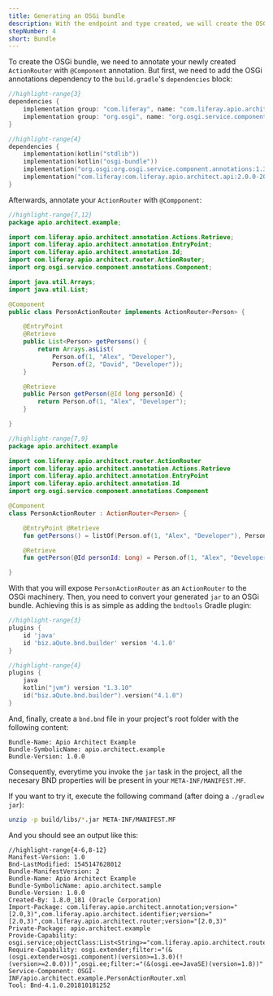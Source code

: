 ```yaml
---
title: Generating an OSGi bundle
description: With the endpoint and type created, we will create the OSGi bundle using bndtools
stepNumber: 4
short: Bundle
---
```


To create the OSGi bundle, we need to annotate your newly created `ActionRouter` with `@Component` annotation. But first, we need to add the OSGi annotations dependency to the `build.gradle`'s `dependencies` block:

```groovy
//highlight-range{3}
dependencies {
    implementation group: "com.liferay", name: "com.liferay.apio.architect.api", version: "2.0.0-20181212.154022-16"
    implementation group: "org.osgi", name: "org.osgi.service.component.annotations", version: "1.3.0"
}
```

```kotlin
//highlight-range{4}
dependencies {
    implementation(kotlin("stdlib"))
    implementation(kotlin("osgi-bundle"))
    implementation("org.osgi:org.osgi.service.component.annotations:1.3.0")
    implementation("com.liferay:com.liferay.apio.architect.api:2.0.0-20181212.154022-16")
}
```

Afterwards, annotate your `ActionRouter` with `@Compponent`:

```java
//highlight-range{7,12}
package apio.architect.example;

import com.liferay.apio.architect.annotation.Actions.Retrieve;
import com.liferay.apio.architect.annotation.EntryPoint;
import com.liferay.apio.architect.annotation.Id;
import com.liferay.apio.architect.router.ActionRouter;
import org.osgi.service.component.annotations.Component;

import java.util.Arrays;
import java.util.List;

@Component
public class PersonActionRouter implements ActionRouter<Person> {

    @EntryPoint
    @Retrieve
    public List<Person> getPersons() {
        return Arrays.asList(
            Person.of(1, "Alex", "Developer"),
            Person.of(2, "David", "Developer"));
    }

    @Retrieve
    public Person getPerson(@Id long personId) {
        return Person.of(1, "Alex", "Developer");
    }

}
```

```kotlin
//highlight-range{7,9}
package apio.architect.example

import com.liferay.apio.architect.router.ActionRouter
import com.liferay.apio.architect.annotation.Actions.Retrieve
import com.liferay.apio.architect.annotation.EntryPoint
import com.liferay.apio.architect.annotation.Id
import org.osgi.service.component.annotations.Component

@Component
class PersonActionRouter : ActionRouter<Person> {

    @EntryPoint @Retrieve
    fun getPersons() = listOf(Person.of(1, "Alex", "Developer"), Person.of(2, "David", "Developer"))

    @Retrieve
    fun getPerson(@Id personId: Long) = Person.of(1, "Alex", "Developer")

}
```

With that you will expose `PersonActionRouter` as an `ActionRouter` to the OSGi machinery. Then, you need to convert your generated `jar` to an OSGi bundle. Achieving this is as simple as adding the `bndtools` Gradle plugin:

```groovy
//highlight-range{3}
plugins {
    id 'java'
    id 'biz.aQute.bnd.builder' version '4.1.0'
}
```

```kotlin
//highlight-range{4}
plugins {
    java
    kotlin("jvm") version "1.3.10"
    id("biz.aQute.bnd.builder").version("4.1.0")
}
```

And, finally, create a `bnd.bnd` file in your project's root folder with the following content:

```properties
Bundle-Name: Apio Architect Example
Bundle-SymbolicName: apio.architect.example
Bundle-Version: 1.0.0
```

Consequently, everytime you invoke the `jar` task in the project, all the necesary BND properties will be present in your `META-INF/MANIFEST.MF`.

If you want to try it, execute the following command (after doing a `./gradlew jar`):

```bash
unzip -p build/libs/*.jar META-INF/MANIFEST.MF
```

And you should see an output like this:

```properties
//highlight-range{4-6,8-12}
Manifest-Version: 1.0
Bnd-LastModified: 1545147628012
Bundle-ManifestVersion: 2
Bundle-Name: Apio Architect Example
Bundle-SymbolicName: apio.architect.sample
Bundle-Version: 1.0.0
Created-By: 1.8.0_181 (Oracle Corporation)
Import-Package: com.liferay.apio.architect.annotation;version="[2.0,3)",com.liferay.apio.architect.identifier;version="[2.0,3)",com.liferay.apio.architect.router;version="[2.0,3)"
Private-Package: apio.architect.example
Provide-Capability: osgi.service;objectClass:List<String>="com.liferay.apio.architect.router.ActionRouter"
Require-Capability: osgi.extender;filter:="(&(osgi.extender=osgi.component)(version>=1.3.0)(!(version>=2.0.0)))",osgi.ee;filter:="(&(osgi.ee=JavaSE)(version=1.8))"
Service-Component: OSGI-INF/apio.architect.example.PersonActionRouter.xml
Tool: Bnd-4.1.0.201810181252
```
